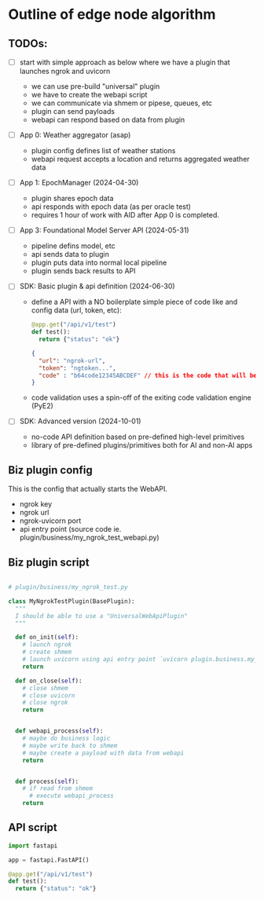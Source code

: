 # Outline of edge node algorithm

## TODOs:

  - [ ] start with simple approach as below where we have a plugin that launches ngrok and uvicorn
    - we can use pre-build "universal" plugin
    - we have to create the webapi script
    - we can communicate via shmem or pipese, queues, etc
    - plugin can send payloads
    - webapi can respond based on data from plugin

  - [ ] App 0: Weather aggregator (asap)
    - plugin config defines list of weather stations
    - webapi request accepts a location and returns aggregated weather data

  - [ ] App 1: EpochManager (2024-04-30)
    - plugin shares epoch data
    - api responds with epoch data (as per oracle test)
    - requires 1 hour of work with AID after App 0 is completed.

  - [ ] App 3: Foundational Model Server API (2024-05-31)
    - pipeline defins model, etc
    - api sends data to plugin
    - plugin puts data into normal local pipeline
    - plugin sends back results to API

  - [ ] SDK: Basic plugin & api definition (2024-06-30)
    - define a API with a NO boilerplate simple piece of code like and config data (url, token, etc):
      ```python
      @app.get("/api/v1/test")
      def test():
        return {"status": "ok"}
      ```
      ```json
      {
        "url": "ngrok-url",
        "token": "ngtoken...",
        "code" : "b64code12345ABCDEF" // this is the code that will be executed so at least basic coding skills are required
      }
      ```
    - code validation uses a spin-off of the exiting code validation engine (PyE2)
  
  - [ ] SDK: Advanced version (2024-10-01)
    - no-code API definition based on pre-defined high-level primitives
    - library of pre-defined plugins/primitives both for AI and non-AI apps

## Biz plugin config

This is the config that actually starts the WebAPI.

  - ngrok key
  - ngrok url
  - ngrok-uvicorn port
  - api entry point (source code ie. plugin/business/my_ngrok_test_webapi.py)



## Biz plugin script
```python

# plugin/business/my_ngrok_test.py

class MyNgrokTestPlugin(BasePlugin):
  """
  I should be able to use a "UniversalWebApiPlugin"
  """

  def on_init(self):
    # launch ngrok
    # create shmem
    # launch uvicorn using api entry point `uvicorn plugin.business.my_ngrok_test_webapi:app --host 0.0.0.0 ...`
    return

  def on_close(self):
    # close shmem
    # close uvicorn
    # close ngrok
    return


  def webapi_process(self):
    # maybe do business logic
    # maybe write back to shmem
    # maybe create a payload with data from webapi
    return


  def process(self):
    # if read from shmem
      # execute webapi_process
    return

```


## API script

```python
import fastapi

app = fastapi.FastAPI()

@app.get("/api/v1/test")
def test():
  return {"status": "ok"}

```